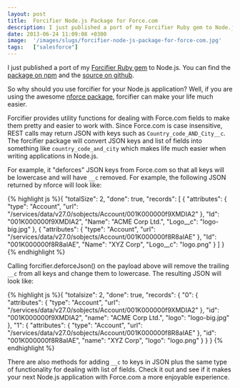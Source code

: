 ```yaml
---
layout: post
title:  Forcifier Node.js Package for Force.com
description: I just published a port of my Forcifier Ruby gem to Node.js. You can find the  package on npm and the source on github . So why should you use forcifier for your Node.js application? Well, if you are using the awesome nforce package , forcifier can make your life much easier. Forcifier provides utility functions for dealing with Force.com fields to make them pretty and easier to work with. Since Force.com is case insensitive, REST calls may return JSON with keys such as Country_code_AND_City__c.
date: 2013-06-24 11:09:08 +0300
image:  '/images/slugs/forcifier-node-js-package-for-force-com.jpg'
tags:   ["salesforce"]
---
```

<p>I just published a port of my <a href="https://github.com/jeffdonthemic/forcifier">Forcifier Ruby gem</a> to Node.js. You can find the <a href="https://npmjs.org/package/forcifier">package on npm</a> and the <a href="https://github.com/jeffdonthemic/forcifier-node">source on github</a>.</p>
<p>So why should you use forcifier for your Node.js application? Well, if you are using the awesome <a href="https://github.com/kevinohara80/nforce">nforce package</a>, forcifier can make your life much easier.</p>
<p>Forcifier provides utility functions for dealing with Force.com fields to make them pretty and easier to work with. Since Force.com is case insensitive, REST calls may return JSON with keys such as <code>Country_code_AND_City__c</code>. The forcifier package will convert JSON keys and list of fields into something like <code>country_code_and_city</code> which makes life much easier when writing applications in Node.js.</p>
<p>For example, it "deforces" JSON keys from Force.com so that all keys will be lowercase and will have <code>__c</code> removed. For example, the following JSON returned by nforce will look like:</p>
{% highlight js %}{
 "totalSize": 2,
 "done": true,
 "records": [
  {
 "attributes": {
  "type": "Account",
  "url": "/services/data/v27.0/sobjects/Account/001K000000f9XMDIA2"
 },
 "Id": "001K000000f9XMDIA2",
 "Name": "ACME Corp Ltd.",
 "Logo__c": "logo-big.jpg"
  },
  {
 "attributes": {
  "type": "Account",
  "url": "/services/data/v27.0/sobjects/Account/001K000000f8R8aIAE"
 },
 "Id": "001K000000f8R8aIAE",
 "Name": "XYZ Corp",
 "Logo__c": "logo.png"
  }
 ]
}
{% endhighlight %}
<p>Calling forcifier.deforceJson() on the payload above will remove the trailing <code>__c</code> from all keys and change them to lowercase. The resulting JSON will look like:</p>
{% highlight js %}{
 "totalsize": 2,
 "done": true,
 "records": {
  "0": {
 "attributes": {
  "type": "Account",
  "url": "/services/data/v27.0/sobjects/Account/001K000000f9XMDIA2"
 },
 "id": "001K000000f9XMDIA2",
 "name": "ACME Corp Ltd.",
 "logo": "logo-big.jpg"
  },
  "1": {
 "attributes": {
  "type": "Account",
  "url": "/services/data/v27.0/sobjects/Account/001K000000f8R8aIAE"
 },
 "id": "001K000000f8R8aIAE",
 "name": "XYZ Corp",
 "logo": "logo.png"
  }
 }
}
{% endhighlight %}
<p>There are also methods for adding <code>__c</code> to keys in JSON plus the same type of functionality for dealing with list of fields. Check it out and see if it makes your next Node.js application with Force.com a more enjoyable experience.</p>

